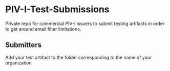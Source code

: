 # PIV-I-Test-Submissions
Private repo for commercial PIV-I issuers to submit testing artifacts in order to get around email filter limitations.

## Submitters
Add your test artifact to the folder corresponding to the name of your organization
